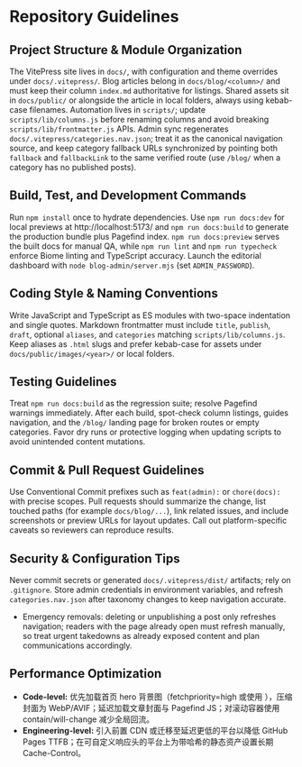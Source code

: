 # Repository Guidelines

## Project Structure & Module Organization
The VitePress site lives in `docs/`, with configuration and theme overrides under `docs/.vitepress/`. Blog articles belong in `docs/blog/<column>/` and must keep their column `index.md` authoritative for listings. Shared assets sit in `docs/public/` or alongside the article in local folders, always using kebab-case filenames. Automation lives in `scripts/`; update `scripts/lib/columns.js` before renaming columns and avoid breaking `scripts/lib/frontmatter.js` APIs. Admin sync regenerates `docs/.vitepress/categories.nav.json`; treat it as the canonical navigation source, and keep category fallback URLs synchronized by pointing both `fallback` and `fallbackLink` to the same verified route (use `/blog/` when a category has no published posts).

## Build, Test, and Development Commands
Run `npm install` once to hydrate dependencies. Use `npm run docs:dev` for local previews at http://localhost:5173/ and `npm run docs:build` to generate the production bundle plus Pagefind index. `npm run docs:preview` serves the built docs for manual QA, while `npm run lint` and `npm run typecheck` enforce Biome linting and TypeScript accuracy. Launch the editorial dashboard with `node blog-admin/server.mjs` (set `ADMIN_PASSWORD`).

## Coding Style & Naming Conventions
Write JavaScript and TypeScript as ES modules with two-space indentation and single quotes. Markdown frontmatter must include `title`, `publish`, `draft`, optional `aliases`, and `categories` matching `scripts/lib/columns.js`. Keep aliases as `.html` slugs and prefer kebab-case for assets under `docs/public/images/<year>/` or local folders.

## Testing Guidelines
Treat `npm run docs:build` as the regression suite; resolve Pagefind warnings immediately. After each build, spot-check column listings, guides navigation, and the `/blog/` landing page for broken routes or empty categories. Favor dry runs or protective logging when updating scripts to avoid unintended content mutations.

## Commit & Pull Request Guidelines
Use Conventional Commit prefixes such as `feat(admin):` or `chore(docs):` with precise scopes. Pull requests should summarize the change, list touched paths (for example `docs/blog/...`), link related issues, and include screenshots or preview URLs for layout updates. Call out platform-specific caveats so reviewers can reproduce results.

## Security & Configuration Tips
Never commit secrets or generated `docs/.vitepress/dist/` artifacts; rely on `.gitignore`. Store admin credentials in environment variables, and refresh `categories.nav.json` after taxonomy changes to keep navigation accurate.
- Emergency removals: deleting or unpublishing a post only refreshes navigation; readers with the page already open must refresh manually, so treat urgent takedowns as already exposed content and plan communications accordingly.
## Performance Optimization
- **Code-level:** 优先加载首页 hero 背景图（fetchpriority=high 或使用 <link rel=preload as=image>），压缩封面为 WebP/AVIF；延迟加载文章封面与 Pagefind JS；对滚动容器使用 contain/will-change 减少全局回流。
- **Engineering-level:** 引入前置 CDN 或迁移至延迟更低的平台以降低 GitHub Pages TTFB；在可自定义响应头的平台上为带哈希的静态资产设置长期 Cache-Control。
